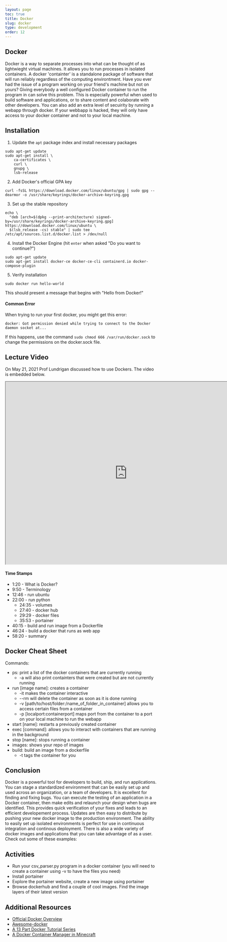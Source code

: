 ```yaml
---
layout: page
toc: true
title: Docker
slug: docker
type: development
order: 12
---
```


## Docker
Docker is a way to separate processes into what can be thought of as lightwieght virtual machines. It allows you to run processes in isolated containers. A docker 'containter' is a standalone package of software that will run reliably regardless of the computing environtment. Have you ever had the issue of a program working on your friend's machine but not on yours? Giving everybody a well configured Docker container to run the program in can solve this problem. This is especially powerful when used to build software and applications, or to share content and colaborate with other developers. You can also add an extra level of secuirity by running a webapp through docker. If your webbapp is hacked, they will only have access to your docker container and not to your local machine.

## Installation
  1. Update the `apt` package index and install necessary packages
``` 
sudo apt-get update
sudo apt-get install \
    ca-certificates \
    curl \
    gnupg \
    lsb-release
```
  2. Add Docker's official GPA key
```
curl -fsSL https://download.docker.com/linux/ubuntu/gpg | sudo gpg --dearmor -o /usr/share/keyrings/docker-archive-keyring.gpg
```
  3. Set up the stable repository
```
echo \
  "deb [arch=$(dpkg --print-architecture) signed-by=/usr/share/keyrings/docker-archive-keyring.gpg] https://download.docker.com/linux/ubuntu \
  $(lsb_release -cs) stable" | sudo tee /etc/apt/sources.list.d/docker.list > /dev/null
```
  4. Install the Docker Engine (hit `enter` when asked "Do you want to continue?")
```
sudo apt-get update
sudo apt-get install docker-ce docker-ce-cli containerd.io docker-compose-plugin
```
  5. Verify installation
```
sudo docker run hello-world
```
   This should present a message that begins with "Hello from Docker!" 

#### Common Error
When trying to run your first docker, you might get this error: 
```
docker: Got permission denied while trying to connect to the Docker daemon socket at...
```
If this happens, use the command `sudo chmod 666 /var/run/docker.sock` to change the permissions on the docker.sock file.

## Lecture Video
On May 21, 2021 Prof Lundrigan discussed how to use Dockers. The video is embedded below. 

<iframe width="800" height="600" allow="fullscreen" src="https://www.youtube.com/embed/RP3QTEr58_Q"> </iframe>

#### Time Stamps
 - 1:20 - What is Docker?
 - 9:50 - Terminology
 - 12:46 - run ubuntu
 - 22:00 - run python
   - 24:35 - volumes
   - 27:40 - docker hub
   - 29:29 - docker files
   - 35:53 - portainer
 - 40:15 - build and run image from a Dockerfile
 - 46:24 - build a docker that runs as web app
 - 58:20 - summary

## Docker Cheat Sheet
Commands:  
  - ps: print a list of the docker containers that are currently running
     - -a will also print containters that were created but are not currently running
  - run [image name]: creates a container
     - -it makes the container interactive
     - --rm will delete the container as soon as it is done running
     - -v [path/to/host/folder:/name_of_folder_in_container] allows you to access certain files from a container
     - -p [localport:containerport] maps port from the container to a port on your local machine to run the webapp
  - start [name]: restarts a previously created container
  - exec [command]: allows you to interact with containers that are running in the background
  - stop [name]: stops running a container
  - images: shows your repo of images
  - build: build an image from a dockerfile
     - -t tags the container for you

## Conclusion
Docker is a powerful tool for developers to build, ship, and run applications. You can stage a standardized environment that can be easily set up and used across an organization, or a team of developers. It is excellent for finding and fixing bugs. You can execute the testing of an application in a Docker container, then make edits and relaunch your design when bugs are identified. This provides quick verification of your fixes and leads to an efficient developement process. Updates are then easy to distribute by pushing your new docker image to the production environment. The ability to easily set up isolated environments is perfect for use in continuous integration and continous deployment. There is also a wide variety of docker images and applications that you can take advantage of as a user. Check out some of these examples:  

## Activities
 - Run your csv_parser.py program in a docker container (you will need to create a container using -v to have the files you need)
 - Install portainer
 - Explore the portainer website, create a new image using portainer
 - Browse dockerhub and find a couple of cool images. Find the image layers of their latest version

## Additional Resources
 - [Official Docker Overview](https://docs.docker.com/get-started/overview/)  
 - [Awesome-docker](https://awesome-docker.netlify.app/)  
 - [A 13 Part Docker Tutorial Series](https://rominirani.com/docker-tutorial-series-writing-a-dockerfile-ce5746617cd)  
 - [A Docker Container Manager in Minecraft](https://github.com/docker/dockercraft)  
